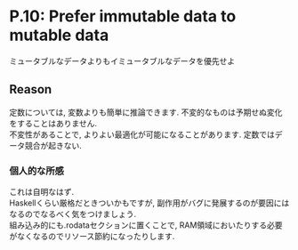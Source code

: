 # P.10: Prefer immutable data to mutable data
ミュータブルなデータよりもイミュータブルなデータを優先せよ

## Reason
定数については, 変数よりも簡単に推論できます. 不変的なものは予期せぬ変化をすることはありません.  
不変性があることで, よりよい最適化が可能になることがあります. 定数ではデータ競合が起きない.

### 個人的な所感
これは自明なはず.  
Haskellくらい厳格だときついかもですが, 副作用がバグに発展するのが要因にはなるのでなるべく気をつけましょう.  
組み込み的にも.rodataセクションに置くことで, RAM領域においたりする必要がなくなるのでリソース節約になったりします.  
